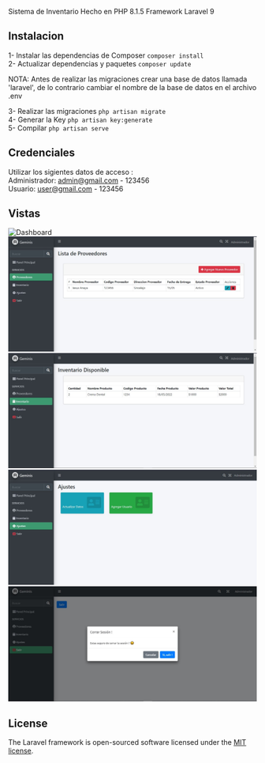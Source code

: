
Sistema de Inventario Hecho en PHP 8.1.5 Framework Laravel 9
<br>
## Instalacion
1- Instalar las dependencias de Composer `````` composer install `````` <br>
2- Actualizar dependencias y paquetes `````` composer update `````` <br>

NOTA: Antes de realizar las migraciones crear una base de datos llamada 'laravel', de lo contrario cambiar el nombre de la base de datos en el archivo .env  <br>

3- Realizar las migraciones  `````` php artisan migrate `````` <br>
4- Generar la Key  `````` php artisan key:generate `````` <br>
5- Compilar `````` php artisan serve `````` <br>


## Credenciales
Utilizar los sigientes datos de acceso : <br>
Administrador: admin@gmail.com - 123456 <br>
Usuario: user@gmail.com - 123456 <br>

## Vistas
![Dashboard]("https://github.com/MaironDev/Sistema-de-Inventario-Laravel/blob/main/assets/Dashboard.jpg)<br>
![Proveedores](https://github.com/MaironDev/Sistema-de-Inventario-Laravel/blob/main/assets/Proveedores.jpg)<br>
![Inventario](https://github.com/MaironDev/Sistema-de-Inventario-Laravel/blob/main/assets/Inventario.jpg)<br>
![Ajustes](https://github.com/MaironDev/Sistema-de-Inventario-Laravel/blob/main/assets/Ajustes.jpg)<br>
![Salir](https://github.com/MaironDev/Sistema-de-Inventario-Laravel/blob/main/assets/Salir.jpg)<br>


## License

The Laravel framework is open-sourced software licensed under the [MIT license](https://opensource.org/licenses/MIT).
